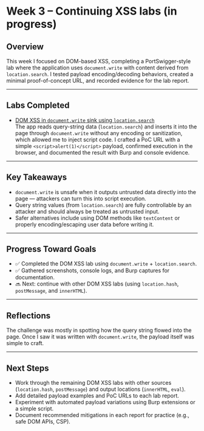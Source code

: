 # Week 3 – Continuing XSS labs (in progress)

## Overview
This week I focused on DOM-based XSS, completing a PortSwigger-style lab where the application uses `document.write` with content derived from `location.search`. I tested payload encoding/decoding behaviors, created a minimal proof-of-concept URL, and recorded evidence for the lab report.

---

## Labs Completed
- [DOM XSS in `document.write` sink using `location.search`](/labs/portswigger/xss/dom_document_write_location_search/report.md)  
  The app reads query-string data (`location.search`) and inserts it into the page through `document.write` without any encoding or sanitization, which allowed me to inject script code. I crafted a PoC URL with a simple `<script>alert(1)</script>` payload, confirmed execution in the browser, and documented the result with Burp and console evidence.

---

## Key Takeaways
- `document.write` is unsafe when it outputs untrusted data directly into the page — attackers can turn this into script execution.  
- Query string values (from `location.search`) are fully controllable by an attacker and should always be treated as untrusted input.  
- Safer alternatives include using DOM methods like `textContent` or properly encoding/escaping user data before writing it.   

---

## Progress Toward Goals
- ✅ Completed the DOM XSS lab using `document.write` + `location.search`.  
- ✅ Gathered screenshots, console logs, and Burp captures for documentation.  
- 🔜 Next: continue with other DOM XSS labs (using `location.hash`, `postMessage`, and `innerHTML`).  


---

## Reflections
The challenge was mostly in spotting how the query string flowed into the page. Once I saw it was written with `document.write`, the payload itself was simple to craft.
 

---

## Next Steps
- Work through the remaining DOM XSS labs with other sources (`location.hash`, `postMessage`) and output locations (`innerHTML`, `eval`).  
- Add detailed payload examples and PoC URLs to each lab report.  
- Experiment with automated payload variations using Burp extensions or a simple script.  
- Document recommended mitigations in each report for practice (e.g., safe DOM APIs, CSP).